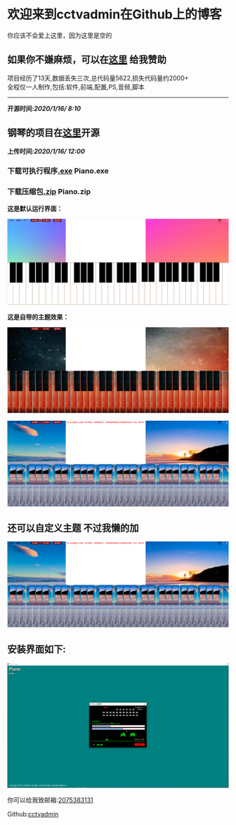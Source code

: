 # 欢迎来到cctvadmin在Github上的博客  
  
  
  
  
你应该不会爱上这里，因为这里是空的
  
  
  
如果你不嫌麻烦，可以在[**这里**](weixin.png) 给我赞助  
  -----------------------------------------------------  
  项目经历了13天,数据丢失三次,总代码量5622,损失代码量约2000+  
  全程仅一人制作,包括:软件,前端,配置,PS,音频,脚本  
  
  
-----------------------------------------------------  
  
  **开源时间:*2020/1/16/ 8:10***
## 钢琴的项目在[**这里**](http://github.com/cctvadmin/Piano)开源  
  
  **上传时间:*2020/1/16/ 12:00***
### 下载可执行程序[.exe](http://github.com/cctvadmin/Piano/Piano.exe) Piano.exe
  
### 下载压缩包[.zip](http://github.com/cctvadmin/Piano/Piano.zip) Piano.zip 
  
  
  
**这是默认运行界面：**  
  
![](default.png)  
  
  
**这是自带的主题效果：**  
  
![](staff.png)  
  
  ![](sea.png) 
## 还可以自定义主题  不过我懒的加

  ![](sea.png)   
  
## 安装界面如下:  

  ![](install.png)   
  
  你可以给我致邮箱:[2075383131](https://qm.qq.com/cgi-bin/qm/qr?k=xcu0uvyYc_Rsp0zk4ZYqvKl4XyppGEyV)
  
  Github:[cctvadmin](https://github.com/cctvadmin/)
